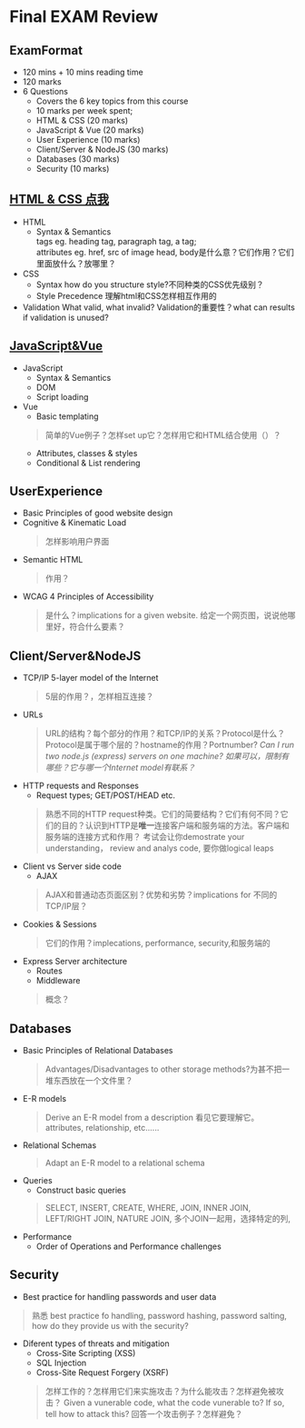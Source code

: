 # Final EXAM Review

## ExamFormat
- 120 mins + 10 mins reading time
- 120 marks
- 6 Questions
  - Covers the 6 key topics from this course
  - 10 marks per week spent;
  - HTML & CSS (20 marks)
  - JavaScript & Vue (20 marks)
  - User Experience (10 marks)
  - Client/Server & NodeJS (30 marks)
  - Databases (30 marks)
  - Security (10 marks)


## [HTML & CSS 点我](html&css&validationSummerize.md)
- HTML
  - Syntax & Semantics  
    tags eg. heading tag, paragraph tag, a tag;  
    attributes eg. href, src of image
    head, body是什么意？它们作用？它们里面放什么？放哪里？
- CSS
  - Syntax
   how do you structure style?不同种类的CSS优先级别？
  - Style Precedence
    理解html和CSS怎样相互作用的
- Validation
  What valid, what invalid? Validation的重要性？what can results if validation is unused?


## [JavaScript&Vue](javaScript&vueSummerize.md)
- JavaScript
  - Syntax & Semantics
  - DOM
  - Script loading
- Vue
  - Basic templating
  >简单的Vue例子？怎样set up它？怎样用它和HTML结合使用（）？
  - Attributes, classes & styles
  - Conditional & List rendering

## UserExperience
- Basic Principles of good website design
- Cognitive & Kinematic Load
  >怎样影响用户界面
- Semantic HTML
  >作用？
- WCAG 4 Principles of Accessibility
  >是什么？implications for a given website.  给定一个网页图，说说他哪里好，符合什么要素？

## Client/Server&NodeJS
- TCP/IP 5-layer model of the Internet
  >5层的作用？，怎样相互连接？
- URLs
  >URL的结构？每个部分的作用？和TCP/IP的关系？Protocol是什么？Protocol是属于哪个层的？hostname的作用？Portnumber?  _Can I run two node.js (express) servers on one machine? 如果可以，限制有哪些？它与哪一个Internet model有联系？_
- HTTP requests and Responses
  - Request types; GET/POST/HEAD etc.
  >熟悉不同的HTTP request种类。它们的简要结构？它们有何不同？它们的目的？认识到HTTP是**唯一**连接客户端和服务端的方法。客户端和服务端的连接方式和作用？  考试会让你demostrate your understanding， review and analys code, 要你做logical leaps
- Client vs Server side code
  - AJAX
  >AJAX和普通动态页面区别？优势和劣势？implications for 不同的TCP/IP层？
- Cookies & Sessions
  >它们的作用？implecations, performance, security,和服务端的
- Express Server architecture
  - Routes
  - Middleware
  >概念？

## Databases
- Basic Principles of Relational Databases
  > Advantages/Disadvantages to other storage methods?为甚不把一堆东西放在一个文件里？
- E-R models
  > Derive an E-R model from a description 看见它要理解它。attributes, relationship, etc......
- Relational Schemas
  > Adapt an E-R model to a relational schema
- Queries
  - Construct basic queries
  > SELECT, INSERT, CREATE, WHERE, JOIN, INNER JOIN, LEFT/RIGHT JOIN, NATURE JOIN, 多个JOIN一起用，选择特定的列, 
- Performance
  - Order of Operations and Performance challenges

## Security 
- Best practice for handling passwords and user data
 >熟悉 best practice fo handling, password hashing, password salting, how do they provide us with the security?
- Diferent types of threats and mitigation
  - Cross-Site Scripting (XSS)
  - SQL Injection
  - Cross-Site Request Forgery (XSRF)
  > 怎样工作的？怎样用它们来实施攻击？为什么能攻击？怎样避免被攻击？  Given a vunerable code, what the code vunerable to? If so, tell how to attack this? 回答一个攻击例子？怎样避免？
